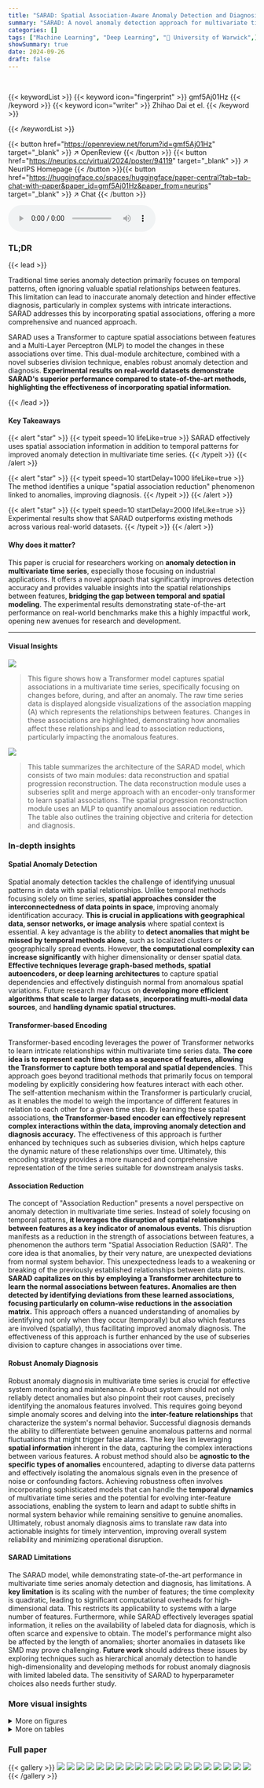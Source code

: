 ```yaml
---
title: "SARAD: Spatial Association-Aware Anomaly Detection and Diagnosis for Multivariate Time Series"
summary: "SARAD: A novel anomaly detection approach for multivariate time series leverages spatial information and association reduction patterns to achieve state-of-the-art performance."
categories: []
tags: ["Machine Learning", "Deep Learning", "🏢 University of Warwick",]
showSummary: true
date: 2024-09-26
draft: false
---
```


<br>

{{< keywordList >}}
{{< keyword icon="fingerprint" >}} gmf5Aj01Hz {{< /keyword >}}
{{< keyword icon="writer" >}} Zhihao Dai et el. {{< /keyword >}}
 
{{< /keywordList >}}

{{< button href="https://openreview.net/forum?id=gmf5Aj01Hz" target="_blank" >}}
↗ OpenReview
{{< /button >}}
{{< button href="https://neurips.cc/virtual/2024/poster/94119" target="_blank" >}}
↗ NeurIPS Homepage
{{< /button >}}{{< button href="https://huggingface.co/spaces/huggingface/paper-central?tab=tab-chat-with-paper&paper_id=gmf5Aj01Hz&paper_from=neurips" target="_blank" >}}
↗ Chat
{{< /button >}}



<audio controls>
    <source src="https://ai-paper-reviewer.com/gmf5Aj01Hz/podcast.wav" type="audio/wav">
    Your browser does not support the audio element.
</audio>


### TL;DR


{{< lead >}}

Traditional time series anomaly detection primarily focuses on temporal patterns, often ignoring valuable spatial relationships between features. This limitation can lead to inaccurate anomaly detection and hinder effective diagnosis, particularly in complex systems with intricate interactions.  SARAD addresses this by incorporating spatial associations, offering a more comprehensive and nuanced approach.

SARAD uses a Transformer to capture spatial associations between features and a Multi-Layer Perceptron (MLP) to model the changes in these associations over time. This dual-module architecture, combined with a novel subseries division technique, enables robust anomaly detection and diagnosis.  **Experimental results on real-world datasets demonstrate SARAD's superior performance compared to state-of-the-art methods, highlighting the effectiveness of incorporating spatial information.**

{{< /lead >}}


#### Key Takeaways

{{< alert "star" >}}
{{< typeit speed=10 lifeLike=true >}} SARAD effectively uses spatial association information in addition to temporal patterns for improved anomaly detection in multivariate time series. {{< /typeit >}}
{{< /alert >}}

{{< alert "star" >}}
{{< typeit speed=10 startDelay=1000 lifeLike=true >}} The method identifies a unique "spatial association reduction" phenomenon linked to anomalies, improving diagnosis. {{< /typeit >}}
{{< /alert >}}

{{< alert "star" >}}
{{< typeit speed=10 startDelay=2000 lifeLike=true >}} Experimental results show that SARAD outperforms existing methods across various real-world datasets. {{< /typeit >}}
{{< /alert >}}

#### Why does it matter?
This paper is crucial for researchers working on **anomaly detection in multivariate time series**, especially those focusing on industrial applications.  It offers a novel approach that significantly improves detection accuracy and provides valuable insights into the spatial relationships between features, **bridging the gap between temporal and spatial modeling**. The experimental results demonstrating state-of-the-art performance on real-world benchmarks make this a highly impactful work, opening new avenues for research and development.

------
#### Visual Insights



![](https://ai-paper-reviewer.com/gmf5Aj01Hz/figures_1_1.jpg)

> This figure shows how a Transformer model captures spatial associations in a multivariate time series, specifically focusing on changes before, during, and after an anomaly. The raw time series data is displayed alongside visualizations of the association mapping (A) which represents the relationships between features. Changes in these associations are highlighted, demonstrating how anomalies affect these relationships and lead to association reductions, particularly impacting the anomalous features.





![](https://ai-paper-reviewer.com/gmf5Aj01Hz/tables_4_1.jpg)

> This table summarizes the architecture of the SARAD model, which consists of two main modules: data reconstruction and spatial progression reconstruction.  The data reconstruction module uses a subseries split and merge approach with an encoder-only transformer to learn spatial associations. The spatial progression reconstruction module uses an MLP to quantify anomalous association reduction. The table also outlines the training objective and criteria for detection and diagnosis.





### In-depth insights


#### Spatial Anomaly Detection
Spatial anomaly detection tackles the challenge of identifying unusual patterns in data with spatial relationships. Unlike temporal methods focusing solely on time series, **spatial approaches consider the interconnectedness of data points in space**, improving anomaly identification accuracy.  **This is crucial in applications with geographical data, sensor networks, or image analysis** where spatial context is essential.  A key advantage is the ability to **detect anomalies that might be missed by temporal methods alone**, such as localized clusters or geographically spread events.  However, **the computational complexity can increase significantly** with higher dimensionality or denser spatial data.  **Effective techniques leverage graph-based methods, spatial autoencoders, or deep learning architectures** to capture spatial dependencies and effectively distinguish normal from anomalous spatial variations.  Future research may focus on **developing more efficient algorithms that scale to larger datasets**, **incorporating multi-modal data sources**, and **handling dynamic spatial structures.**

#### Transformer-based Encoding
Transformer-based encoding leverages the power of Transformer networks to learn intricate relationships within multivariate time series data.  **The core idea is to represent each time step as a sequence of features, allowing the Transformer to capture both temporal and spatial dependencies**. This approach goes beyond traditional methods that primarily focus on temporal modeling by explicitly considering how features interact with each other.  The self-attention mechanism within the Transformer is particularly crucial, as it enables the model to weigh the importance of different features in relation to each other for a given time step.  By learning these spatial associations, **the Transformer-based encoder can effectively represent complex interactions within the data, improving anomaly detection and diagnosis accuracy.** The effectiveness of this approach is further enhanced by techniques such as subseries division, which helps capture the dynamic nature of these relationships over time. Ultimately, this encoding strategy provides a more nuanced and comprehensive representation of the time series suitable for downstream analysis tasks.

#### Association Reduction
The concept of "Association Reduction" presents a novel perspective on anomaly detection in multivariate time series.  Instead of solely focusing on temporal patterns, **it leverages the disruption of spatial relationships between features as a key indicator of anomalous events.**  This disruption manifests as a reduction in the strength of associations between features, a phenomenon the authors term "Spatial Association Reduction (SAR)".  The core idea is that anomalies, by their very nature, are unexpected deviations from normal system behavior. This unexpectedness leads to a weakening or breaking of the previously established relationships between data points.  **SARAD capitalizes on this by employing a Transformer architecture to learn the normal associations between features.  Anomalies are then detected by identifying deviations from these learned associations, focusing particularly on column-wise reductions in the association matrix.** This approach offers a nuanced understanding of anomalies by identifying not only when they occur (temporally) but also which features are involved (spatially), thus facilitating improved anomaly diagnosis. The effectiveness of this approach is further enhanced by the use of subseries division to capture changes in associations over time.

#### Robust Anomaly Diagnosis
Robust anomaly diagnosis in multivariate time series is crucial for effective system monitoring and maintenance.  A robust system should not only reliably detect anomalies but also pinpoint their root causes, precisely identifying the anomalous features involved. This requires going beyond simple anomaly scores and delving into the **inter-feature relationships** that characterize the system's normal behavior.  Successful diagnosis demands the ability to differentiate between genuine anomalous patterns and normal fluctuations that might trigger false alarms.  The key lies in leveraging **spatial information** inherent in the data, capturing the complex interactions between various features.  A robust method should also be **agnostic to the specific types of anomalies** encountered, adapting to diverse data patterns and effectively isolating the anomalous signals even in the presence of noise or confounding factors.  Achieving robustness often involves incorporating sophisticated models that can handle the **temporal dynamics** of multivariate time series and the potential for evolving inter-feature associations, enabling the system to learn and adapt to subtle shifts in normal system behavior while remaining sensitive to genuine anomalies.  Ultimately, robust anomaly diagnosis aims to translate raw data into actionable insights for timely intervention, improving overall system reliability and minimizing operational disruption.

#### SARAD Limitations
The SARAD model, while demonstrating state-of-the-art performance in multivariate time series anomaly detection and diagnosis, has limitations.  A **key limitation** is its scaling with the number of features; the time complexity is quadratic, leading to significant computational overheads for high-dimensional data. This restricts its applicability to systems with a large number of features.  Furthermore, while SARAD effectively leverages spatial information, it relies on the availability of labeled data for diagnosis, which is often scarce and expensive to obtain.  The model's performance might also be affected by the length of anomalies; shorter anomalies in datasets like SMD may prove challenging.  **Future work** should address these issues by exploring techniques such as hierarchical anomaly detection to handle high-dimensionality and developing methods for robust anomaly diagnosis with limited labeled data.  The sensitivity of SARAD to hyperparameter choices also needs further study.


### More visual insights

<details>
<summary>More on figures
</summary>


![](https://ai-paper-reviewer.com/gmf5Aj01Hz/figures_1_2.jpg)

> This figure shows how the transformer model in SARAD captures spatial associations between features in a multivariate time series.  It visualizes these associations as heatmaps (A) before, during, and after an anomaly. The heatmaps illustrate how the relationships between features change due to the anomaly, with darker colors representing stronger associations.  The anomalous features are highlighted, and the difference in associations before, during, and after are shown to highlight the anomaly's impact on the overall feature relationships.


![](https://ai-paper-reviewer.com/gmf5Aj01Hz/figures_1_3.jpg)

> This figure shows the architecture of the Multi-Head Self-Attention (MHSA) mechanism used in the Transformer model.  The input  is linearly projected into three matrices: Query (Q), Key (K), and Value (V).  The dot product of Q and K is computed, followed by a softmax function to generate attention weights. These weights are then used in a dot product with V to produce the output, which is further linearly projected. This process is repeated for multiple heads (H), and the outputs from each head are concatenated.


![](https://ai-paper-reviewer.com/gmf5Aj01Hz/figures_8_1.jpg)

> This figure shows how spatial associations between features change before, during and after an anomaly. The raw time series data shows an anomaly highlighted in red.  The association matrix shows the strength of relationships between features (darker means stronger).  The anomaly causes a decrease in association, particularly for the anomalous features, as evidenced by the reduction matrices showing the changes in associations compared to during the anomaly.


![](https://ai-paper-reviewer.com/gmf5Aj01Hz/figures_16_1.jpg)

> This figure shows how the Transformer model in SARAD captures spatial associations in the SMD dataset before, during, and after an anomaly.  Subfigure (a) displays the raw time series data, highlighting the anomaly in red. Subfigures (b), (c), and (d) show the association mappings (A) before, during, and after the anomaly, respectively. Darker cells indicate stronger associations. Subfigures (e) and (f) illustrate the changes in associations (pre-reduction and post-reduction) specifically during the anomaly, showing the reduction in associations as a key characteristic of anomalous events.


![](https://ai-paper-reviewer.com/gmf5Aj01Hz/figures_16_2.jpg)

> This figure shows how a transformer model captures spatial associations in a multivariate time series. The raw time series data is shown alongside the association matrices before, during, and after an anomaly.  The matrices highlight how the anomalous features lose their associations with other features during the anomaly, demonstrating the concept of Spatial Association Reduction (SAR).


![](https://ai-paper-reviewer.com/gmf5Aj01Hz/figures_17_1.jpg)

> This figure shows how the transformer captures spatial associations in a service monitoring benchmark. The first subplot shows the raw time series before, during, and after an anomaly. The following subplots show the association mapping before, during and after the anomaly. Darker cells represent stronger associations. The anomalous features are highlighted. Finally, the reduction-only changes to the association mappings are displayed.


![](https://ai-paper-reviewer.com/gmf5Aj01Hz/figures_17_2.jpg)

> The figure visualizes how spatial associations change before, during, and after an anomaly in the SWaT dataset.  Subfigure (a) displays the raw time series, highlighting the anomaly in red.  Subfigures (b), (c), and (d) show the association mapping (A) from the Transformer's Multi-Head Self-Attention (MHSA) layer before, during, and after the anomaly, respectively. Darker cells indicate stronger associations.  Anomalous features are highlighted with red boxes. Subfigures (e) and (f) present the changes in associations specifically during the anomaly, relative to before and after, emphasizing the reduction in association strength associated with the anomaly.


![](https://ai-paper-reviewer.com/gmf5Aj01Hz/figures_17_3.jpg)

> This figure visualizes how SARAD detects an anomaly in the SMD dataset. It shows the raw time series, association mappings before, during, and after the anomaly, aggregated progression, its reconstruction, and anomaly scores for each feature. The figure highlights how SARAD captures the spatial association reduction during an anomaly, leading to robust detection.


![](https://ai-paper-reviewer.com/gmf5Aj01Hz/figures_17_4.jpg)

> This figure shows how spatial associations change before, during, and after an anomaly in the SWaT dataset.  The raw time series data is displayed along with visualizations of the association mappings (A) learned by a Transformer model.  The visualizations use color intensity to represent the strength of the associations between different features.  The pre-reduction and post-reduction plots highlight the changes in these associations around the time of the anomaly, illustrating the phenomenon of Spatial Association Reduction (SAR).


![](https://ai-paper-reviewer.com/gmf5Aj01Hz/figures_20_1.jpg)

> This figure shows how a transformer model captures spatial associations in a multivariate time series, specifically focusing on the changes in these associations before, during, and after an anomaly. The visualization uses heatmaps to represent the associations, with darker colors indicating stronger relationships. The key observation is that anomalies lead to a reduction in associations, particularly affecting the anomalous features.


![](https://ai-paper-reviewer.com/gmf5Aj01Hz/figures_20_2.jpg)

> The figure shows the empirical cumulative distribution function of the lengths of anomalies for four datasets (SMD, PSM, SWaT, and HAI).  It illustrates the distribution of anomaly durations, highlighting that some datasets exhibit shorter anomalies (SMD, PSM) while others show longer anomalies (SWaT, HAI). This visualization provides insights into the characteristics of anomalies in each dataset, informing the design and evaluation of anomaly detection methods.


![](https://ai-paper-reviewer.com/gmf5Aj01Hz/figures_20_3.jpg)

> This figure shows how the transformer model in SARAD captures spatial associations in a service monitoring benchmark. It visualizes the raw time series data, association matrices before, during, and after an anomaly, and the changes in associations (reductions) due to the anomaly. The anomalous features are highlighted, and it demonstrates the association reduction phenomenon (SAR) where anomalies cause a decrease in associations, particularly column-wise.


![](https://ai-paper-reviewer.com/gmf5Aj01Hz/figures_22_1.jpg)

> This figure shows how the transformer model in SARAD captures spatial associations in a service monitoring benchmark. It displays the raw time series data before, during, and after an anomaly, along with the association mappings (A) generated by the model at each stage. The darker the cell in the association mapping, the stronger the association between the corresponding features. The figure highlights how anomalous features exhibit a decrease in associations during the anomaly, particularly in the columns of the matrix. This phenomenon is described as Spatial Association Reduction (SAR) in the paper.


![](https://ai-paper-reviewer.com/gmf5Aj01Hz/figures_23_1.jpg)

> This figure shows how a transformer model captures spatial associations in a multivariate time series, specifically focusing on the changes in these associations before, during, and after an anomaly. The visualization uses heatmaps to represent the associations, with darker colors indicating stronger relationships. The figure highlights that anomalies cause a reduction in associations involving anomalous features, primarily in the columns of the association matrices.


![](https://ai-paper-reviewer.com/gmf5Aj01Hz/figures_31_1.jpg)

> This figure shows how the transformer model captures spatial associations between features in a multivariate time series, specifically focusing on changes in these associations before, during, and after an anomaly.  The raw time series data is displayed alongside heatmaps representing the strength of associations between features. The heatmaps visually demonstrate a reduction in associations involving anomalous features during the anomaly, supporting the paper's claim that anomalies disrupt spatial relationships.


![](https://ai-paper-reviewer.com/gmf5Aj01Hz/figures_32_1.jpg)

> This figure shows how the transformer model captures spatial associations in a service monitoring benchmark. It highlights the changes in associations before, during, and after an anomaly.  The key observation is that anomalies cause a reduction in associations, particularly among anomalous features. This reduction is visualized using heatmaps and difference maps.


</details>




<details>
<summary>More on tables
</summary>


![](https://ai-paper-reviewer.com/gmf5Aj01Hz/tables_6_1.jpg)
> This table presents the statistics of four real-world datasets used in the paper's experiments: Server Machine Dataset (SMD), Pooled Server Metrics (PSM), Secure Water Treatment (SWaT), and Hardware-In-the-Loop-based Augmented ICS (HAI). For each dataset, it lists the number of features, the size of the training set, the size of the test set, the number of anomalies, the ratio of anomalies, and the minimum, median, and maximum lengths of the anomalies.  It also specifies the sampling period used for each dataset.

![](https://ai-paper-reviewer.com/gmf5Aj01Hz/tables_7_1.jpg)
> This table presents the anomaly detection performance using various metrics.  It compares the performance of the proposed SARAD model against several other state-of-the-art methods across four different datasets (SMD, PSM, SWAT, HAI).  The metrics used include AUC-ROC, AUC-PR, VUS-ROC, and VUS-PR.  These metrics are calculated using five different random seeds, and the best and second-best performing methods are highlighted.

![](https://ai-paper-reviewer.com/gmf5Aj01Hz/tables_8_1.jpg)
> This table presents the anomaly diagnosis performance of different methods on four real-world datasets.  It uses three common metrics: Hit Rate (HR@P%), Normalized Discounted Cumulative Gain (NDCG@P%), and Interpretation Score (IPS@P%).  These metrics assess the accuracy of identifying anomalous features at both the point-wise and range-wise levels, considering various percentages (P%) of the top-ranked anomalous features. The results are averaged across five random seeds to provide a robust performance comparison.

![](https://ai-paper-reviewer.com/gmf5Aj01Hz/tables_9_1.jpg)
> This table presents the ablation study on the progression reconstruction module of SARAD. It shows the performance of SARAD under various changes made to the progression reconstruction submodules, including removing the ReLU activation function, using row sum instead of column sum for aggregation, fully concatenating the association mappings without any aggregation, and using the progression directly for detection instead of autoencoding it.  The results highlight the importance of each submodule and the chosen design choices in achieving state-of-the-art performance.

![](https://ai-paper-reviewer.com/gmf5Aj01Hz/tables_9_2.jpg)
> This table presents a comparison of anomaly detection performance using different criteria.  The criteria compared are using only the data reconstruction error (DR), only the progression reconstruction error (SPR), and a joint criterion combining both (Joint). The performance is evaluated using Area Under the ROC Curve (AROC), Area Under the Precision-Recall Curve (APR), Volume Under the ROC Surface (VROC), and Volume Under the Precision-Recall Surface (VPR).  The results are shown for four different datasets: SMD, PSM, SWAT, and HAI. This allows for assessing the relative contributions of the data and association-based components to the overall anomaly detection performance.

![](https://ai-paper-reviewer.com/gmf5Aj01Hz/tables_18_1.jpg)
> This table presents the anomaly diagnosis performance using three metrics: Hit Rate (HR@P%), Normalized Discounted Cumulative Gain (NDCG@P%), and Interpretation Score (IPS@P%).  These metrics evaluate the accuracy of identifying the anomalous features at each time point.  The results are averaged across five random seeds to account for variability and provide more reliable results.  The P% values indicate different thresholds for the top-k ranked features.

![](https://ai-paper-reviewer.com/gmf5Aj01Hz/tables_26_1.jpg)
> This table presents the anomaly detection performance of SARAD and several other state-of-the-art methods on four real-world datasets.  The metrics used are threshold-independent AUC-ROC, AUC-PR, VUS-ROC, and VUS-PR.  Higher values indicate better performance. The table highlights SARAD's superior performance compared to other methods, particularly on the VUS-ROC metric. This suggests the robustness and generalizability of SARAD's approach, especially considering that the VUS metrics are fully parameter-free and less susceptible to thresholding biases common in other evaluation methods.

![](https://ai-paper-reviewer.com/gmf5Aj01Hz/tables_26_2.jpg)
> This table presents the results of ablation studies on the progression reconstruction module of the SARAD model. It shows the Area Under the ROC Curve (AUC-ROC) and Area Under the Precision-Recall Curve (AUC-PR) scores, as well as the Volume Under the Surface (VUS) AUC-ROC and VUS-AUC-PR scores, for different variations of the progression reconstruction module. The variations include removing the ReLU activation function, changing the aggregation method from column sum to row sum, removing the aggregation step entirely, and using the progression directly for detection instead of reconstruction errors. The results show that the original design of the progression reconstruction module performs best in terms of anomaly detection performance. 

![](https://ai-paper-reviewer.com/gmf5Aj01Hz/tables_26_3.jpg)
> This table presents the standard deviations of the anomaly detection performance metrics reported in Table 3 of the paper.  The metrics include the threshold-independent Area Under the Curve for the Receiver Operating Characteristic (AUC-ROC) and the AUC for Precision-Recall curves (AUC-PR), as well as the fully parameter-free Volume Under the Surface for AUC-ROC (VUS-ROC) and AUC-PR (VUS-PR).  The standard deviations are calculated from five random seeds, providing a measure of the variability in the results.

![](https://ai-paper-reviewer.com/gmf5Aj01Hz/tables_27_1.jpg)
> This table presents the anomaly diagnosis performance using three different metrics: Hit Rate (HR@P%), Normalized Discounted Cumulative Gain (NDCG@P%), and Interpretation Score (IPS@P%).  Each metric is evaluated at different percentage levels (P) to measure the effectiveness of anomaly diagnosis.  The results are averaged over five separate runs with different random seeds, providing a measure of the stability of the performance.

![](https://ai-paper-reviewer.com/gmf5Aj01Hz/tables_27_2.jpg)
> This table presents the anomaly diagnosis performance of different methods.  It uses three common metrics: Hit Rate (HR@P%), Normalized Discounted Cumulative Gain (NDCG@P%), and Interpretation Score (IPS@P%).  The metrics are calculated at different percentage thresholds (P%).  The results are averaged across five different random seeds to account for variability.

![](https://ai-paper-reviewer.com/gmf5Aj01Hz/tables_28_1.jpg)
> This table presents the anomaly detection performance results of various methods on four different datasets (SMD, PSM, SWAT, HAI).  The performance is evaluated using four metrics: Area Under the ROC Curve (AUC-ROC), Area Under the Precision-Recall Curve (AUC-PR), Volume Under the Surface AUC-ROC (VUS-ROC), and Volume Under the Surface AUC-PR (VUS-PR).  The best performance for each metric on each dataset is shown in bold, and the second-best is underlined.  The results are averaged over five different random seeds.

![](https://ai-paper-reviewer.com/gmf5Aj01Hz/tables_28_2.jpg)
> This table presents the anomaly detection performance of SARAD and other state-of-the-art methods.  The performance is measured using four metrics: AUC-ROC, AUC-PR, VUS-ROC, and VUS-PR.  Each metric is calculated across five different random seeds, and the best and second-best results are highlighted. The table is broken down by dataset and method, facilitating a comparison of different approaches on various real-world datasets.

![](https://ai-paper-reviewer.com/gmf5Aj01Hz/tables_29_1.jpg)
> This table presents the training time, inference time per sample, and the number of parameters of different anomaly detection methods on four different datasets (SMD, PSM, SWAT, and HAI). The datasets vary in size, number of features, and sampling frequency, which impacts the training and inference time of each method. The table allows for comparing the efficiency and complexity of each method in terms of computational resources and speed.

![](https://ai-paper-reviewer.com/gmf5Aj01Hz/tables_33_1.jpg)
> This table presents the anomaly detection performance of SARAD and other state-of-the-art methods on four real-world datasets.  The performance is measured using four metrics: AUC-ROC, AUC-PR, VUS-ROC, and VUS-PR.  AUC-ROC and AUC-PR are threshold-independent, while VUS-ROC and VUS-PR are fully parameter-free. The table shows the average performance across five random seeds, with the best and second-best results highlighted.

![](https://ai-paper-reviewer.com/gmf5Aj01Hz/tables_33_2.jpg)
> This table presents the anomaly detection performance of SARAD and other state-of-the-art methods on four datasets.  The performance is measured using four metrics: AUC-ROC, AUC-PR, VUS-ROC, and VUS-PR.  AUC-ROC and AUC-PR are threshold-independent, while VUS-ROC and VUS-PR are fully parameter-free.  The best and second-best results for each dataset are highlighted.

</details>




### Full paper

{{< gallery >}}
<img src="https://ai-paper-reviewer.com/gmf5Aj01Hz/1.png" class="grid-w50 md:grid-w33 xl:grid-w25" />
<img src="https://ai-paper-reviewer.com/gmf5Aj01Hz/2.png" class="grid-w50 md:grid-w33 xl:grid-w25" />
<img src="https://ai-paper-reviewer.com/gmf5Aj01Hz/3.png" class="grid-w50 md:grid-w33 xl:grid-w25" />
<img src="https://ai-paper-reviewer.com/gmf5Aj01Hz/4.png" class="grid-w50 md:grid-w33 xl:grid-w25" />
<img src="https://ai-paper-reviewer.com/gmf5Aj01Hz/5.png" class="grid-w50 md:grid-w33 xl:grid-w25" />
<img src="https://ai-paper-reviewer.com/gmf5Aj01Hz/6.png" class="grid-w50 md:grid-w33 xl:grid-w25" />
<img src="https://ai-paper-reviewer.com/gmf5Aj01Hz/7.png" class="grid-w50 md:grid-w33 xl:grid-w25" />
<img src="https://ai-paper-reviewer.com/gmf5Aj01Hz/8.png" class="grid-w50 md:grid-w33 xl:grid-w25" />
<img src="https://ai-paper-reviewer.com/gmf5Aj01Hz/9.png" class="grid-w50 md:grid-w33 xl:grid-w25" />
<img src="https://ai-paper-reviewer.com/gmf5Aj01Hz/10.png" class="grid-w50 md:grid-w33 xl:grid-w25" />
<img src="https://ai-paper-reviewer.com/gmf5Aj01Hz/11.png" class="grid-w50 md:grid-w33 xl:grid-w25" />
<img src="https://ai-paper-reviewer.com/gmf5Aj01Hz/12.png" class="grid-w50 md:grid-w33 xl:grid-w25" />
<img src="https://ai-paper-reviewer.com/gmf5Aj01Hz/13.png" class="grid-w50 md:grid-w33 xl:grid-w25" />
<img src="https://ai-paper-reviewer.com/gmf5Aj01Hz/14.png" class="grid-w50 md:grid-w33 xl:grid-w25" />
<img src="https://ai-paper-reviewer.com/gmf5Aj01Hz/15.png" class="grid-w50 md:grid-w33 xl:grid-w25" />
<img src="https://ai-paper-reviewer.com/gmf5Aj01Hz/16.png" class="grid-w50 md:grid-w33 xl:grid-w25" />
<img src="https://ai-paper-reviewer.com/gmf5Aj01Hz/17.png" class="grid-w50 md:grid-w33 xl:grid-w25" />
<img src="https://ai-paper-reviewer.com/gmf5Aj01Hz/18.png" class="grid-w50 md:grid-w33 xl:grid-w25" />
<img src="https://ai-paper-reviewer.com/gmf5Aj01Hz/19.png" class="grid-w50 md:grid-w33 xl:grid-w25" />
<img src="https://ai-paper-reviewer.com/gmf5Aj01Hz/20.png" class="grid-w50 md:grid-w33 xl:grid-w25" />
{{< /gallery >}}